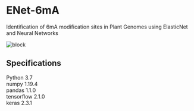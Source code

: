 # ENet-6mA
Identification of 6mA modification sites in Plant Genomes using ElasticNet and Neural Networks


![block](https://user-images.githubusercontent.com/80881943/179127910-bc88a2d1-13bc-40bc-b2d7-ee4ee0489bbb.PNG)


## Specifications
Python 3.7\
numpy 1.19.4\
pandas 1.1.0\
tensorflow 2.1.0\
keras 2.3.1
